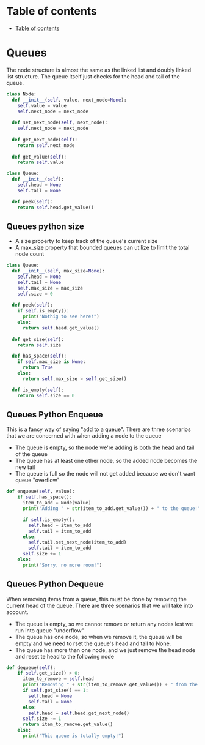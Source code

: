 # Table of contents
- [Table of contents](#table-of-contents)

# Queues 
The node structure is almost the same as the linked list and doubly linked list structure. The queue itself just checks for the head and tail of the queue.
```python
class Node:
  def __init__(self, value, next_node=None):
    self.value = value
    self.next_node = next_node
    
  def set_next_node(self, next_node):
    self.next_node = next_node
    
  def get_next_node(self):
    return self.next_node
  
  def get_value(self):
    return self.value

class Queue:
  def __init__(self):
    self.head = None 
    self.tail = None

  def peek(self):
    return self.head.get_value()
```

## Queues python size 
- A size property to keep track of the queue's current size
- A max_size property that bounded queues can utilize to limit the total node count 

```python
class Queue:
  def __init__(self, max_size=None):
    self.head = None
    self.tail = None
    self.max_size = max_size
    self.size = 0
    
  def peek(self):
    if self.is_empty():
      print("Nothig to see here!")
    else:
      return self.head.get_value()
  
  def get_size(self):
    return self.size

  def has_space(self):
    if self.max_size is None:
      return True
    else:
      return self.max_size > self.get_size()

  def is_empty(self):
    return self.size == 0
``` 

## Queues Python Enqueue
This is a fancy way of saying "add to a queue". There are three scenarios that we are concerned with when adding a node to the queue 

- The queue is empty, so the node we're adding is both the head and tail of the queue 
- The queue has at least one other node, so the added node becomes the new tail
- The queue is full so the node will not get added because we don't want queue "overflow"

```python 
def enqueue(self, value):
    if self.has_space():
      item_to_add = Node(value)
      print("Adding " + str(item_to_add.get_value()) + " to the queue!")

      if self.is_empty():
        self.head = item_to_add
        self.tail = item_to_add 
      else:
        self.tail.set_next_node(item_to_add)
        self.tail = item_to_add
      self.size += 1
    else:
      print("Sorry, no more room!")
```


## Queues Python Dequeue 
When removing items from a queue, this must be done by removing the current head of the queue. 
There are three scenarios that we will take into account. 

- The queue is empty, so we cannot remove or return any nodes lest we run into queue "underflow"
- The queue has one node, so when we remove it, the queue will be empty and we need to rset the queue's head and tail to None.
- The queue has more than one node, and we just remove the head node and reset te head to the following node

```python 
def dequeue(self):
    if self.get_size() > 0:
      item_to_remove = self.head
      print("Removing " + str(item_to_remove.get_value()) + " from the queue!")
      if self.get_size() == 1:
        self.head = None
        self.tail = None
      else:
        self.head = self.head.get_next_node()
      self.size -= 1
      return item_to_remove.get_value()
    else:
      print("This queue is totally empty!")
```